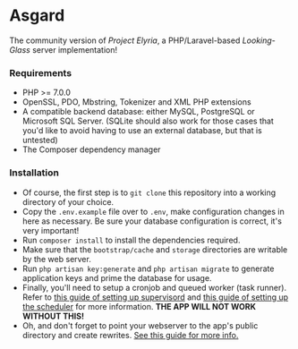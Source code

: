 # Asgard
The community version of *Project Elyria*, a PHP/Laravel-based *Looking-Glass* server implementation!

### Requirements
* PHP >= 7.0.0
* OpenSSL, PDO, Mbstring, Tokenizer and XML PHP extensions
* A compatible backend database: either MySQL, PostgreSQL or Microsoft SQL Server. (SQLite should also work for those cases that you'd like to avoid having to use an external database, but that is untested)
* The Composer dependency manager

### Installation
* Of course, the first step is to `git clone` this repository into a working directory of your choice.
* Copy the `.env.example` file over to `.env`, make configuration changes in here as necessary. Be sure your database configuration is correct, it's very important!
* Run `composer install` to install the dependencies required.
* Make sure that the `bootstrap/cache` and `storage` directories are writable by the web server.
* Run `php artisan key:generate` and `php artisan migrate` to generate application keys and prime the database for usage.
* Finally, you'll need to setup a cronjob and queued worker (task runner). Refer to [this guide of setting up supervisord](https://laravel.com/docs/5.1/queues#supervisor-configuration) and [this guide of setting up the scheduler](https://laravel.com/docs/5.5/scheduling#introduction) for more information. **THE APP WILL NOT WORK WITHOUT THIS!**
* Oh, and don't forget to point your webserver to the app's public directory and create rewrites. [See this guide for more info.](https://laravel.com/docs/5.5/installation#web-server-configuration)
